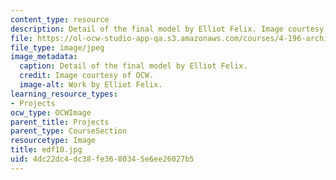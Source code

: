 ```yaml
---
content_type: resource
description: Detail of the final model by Elliot Felix. Image courtesy of OCW.
file: https://ol-ocw-studio-app-qa.s3.amazonaws.com/courses/4-196-architecture-design-level-ii-cuba-studio-spring-2004/4dc22dc4dc38fe3680345e6ee26027b5_edf10.jpg
file_type: image/jpeg
image_metadata:
  caption: Detail of the final model by Elliot Felix.
  credit: Image courtesy of OCW.
  image-alt: Work by Elliot Felix.
learning_resource_types:
- Projects
ocw_type: OCWImage
parent_title: Projects
parent_type: CourseSection
resourcetype: Image
title: edf10.jpg
uid: 4dc22dc4-dc38-fe36-8034-5e6ee26027b5
---
```

